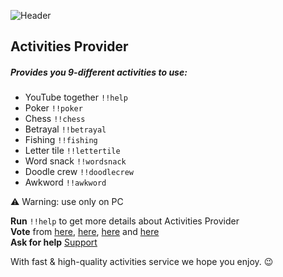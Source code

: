 ![Header](https://media.discordapp.net/attachments/898538530857431050/902303046464327712/Roles.png?width=526&height=158)
## Activities Provider
##### Provides you 9-different activities to use:

- YouTube together
`!!help`
- Poker
`!!poker`
- Chess
`!!chess`
- Betrayal
`!!betrayal`
- Fishing
`!!fishing`
- Letter tile
`!!lettertile`
- Word snack
`!!wordsnack`
- Doodle crew
`!!doodlecrew`
- Awkword
`!!awkword`

⚠ Warning: use only on PC

**Run** `!!help` to get more details about Activities Provider<br>
**Vote** from [here](https://top.gg/bot/902077766588071936), [here](https://discord.boats/bot/902077766588071936), [here](https://discordbotlist.com/bots/activities-provider) and [here](https://discordextremelist.xyz/en-US/bots/902077766588071936)<br>
**Ask for help** [Support](https://discord.gg/AgZvtUhCyj)

With fast & high-quality activities service 
we hope you enjoy. 😉

